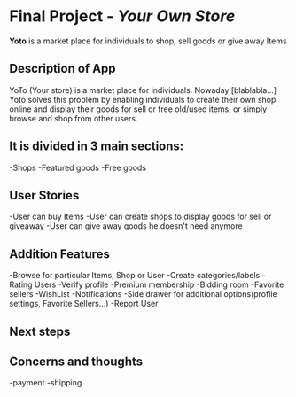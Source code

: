 # Final Project - *Your Own Store* 

**Yoto** is a market place for individuals to shop, sell goods or give away Items

## Description of App

YoTo (Your store) is a market place for individuals.
Nowaday [blablabla...]
Yoto solves this problem by enabling individuals to create their own shop online and display their goods for sell or free old/used items, 
or simply browse and shop from other users.
## It is divided in 3 main sections:

-Shops
-Featured goods
-Free goods

## User Stories

-User can buy Items
-User can create shops to display goods for sell or giveaway
-User can give away goods he doesn't need anymore


## Addition Features

-Browse for particular Items, Shop or User
-Create categories/labels
-Rating Users
-Verify profile
-Premium membership
-Bidding room
-Favorite sellers
-WishList
-Notifications
-Side drawer for additional options(profile settings, Favorite Sellers...)
-Report User

## Next steps


## Concerns and thoughts
-payment 
-shipping



